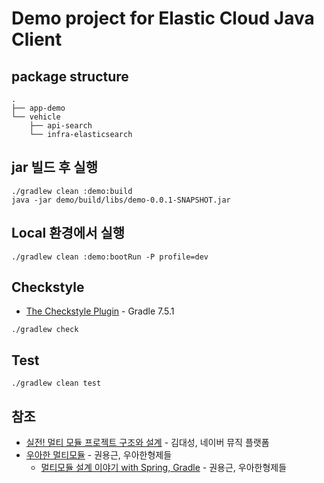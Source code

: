 # Demo project for Elastic Cloud Java Client

## package structure

```shell
.
├── app-demo
└── vehicle
    ├── api-search
    └── infra-elasticsearch
```

## jar 빌드 후 실행

```shell
./gradlew clean :demo:build
java -jar demo/build/libs/demo-0.0.1-SNAPSHOT.jar
```

## Local 환경에서 실행

```shell
./gradlew clean :demo:bootRun -P profile=dev
```

## Checkstyle

- [The Checkstyle Plugin](https://docs.gradle.org/7.5.1/userguide/checkstyle_plugin.html) - Gradle 7.5.1

```shell
./gradlew check
```

## Test

```shell
./gradlew clean test
```

## 참조

- [실전! 멀티 모듈 프로젝트 구조와 설계](https://www.inflearn.com/course/infcon2022/unit/126503) - 김대성, 네이버 뮤직 플랫폼
- [우아한 멀티모듈](https://youtu.be/nH382BcycHc) - 권용근, 우아한형제들
  - [멀티모듈 설계 이야기 with Spring, Gradle](https://techblog.woowahan.com/2637/) - 권용근, 우아한형제들
